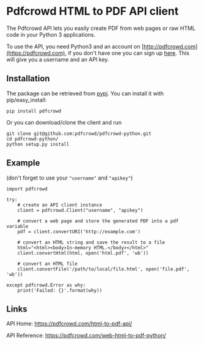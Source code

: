 # Pdfcrowd HTML to PDF API client

The Pdfcrowd API lets you easily create PDF from web pages or raw HTML
code in your Python 3 applications.

To use the API, you need Python3 and an account on
[http://pdfcrowd.com](https://pdfcrowd.com), if you don't have one you
can sign up [here](https://pdfcrowd.com/pricing/api/). This will give
you a username and an API key.

## Installation

The package can be retrieved from
[pypi](http://pypi.python.org/pypi/pdfcrowd/). You can install it with pip/easy_install:

    pip install pdfcrowd
    
Or you can download/clone the client and run

    git clone git@github.com:pdfcrowd/pdfcrowd-python.git    
    cd pdfcrowd-python/
    python setup.py install

## Example

(don't forget to use your `"username"` and `"apikey"`)

    import pdfcrowd
    
    try:
        # create an API client instance
        client = pdfcrowd.Client("username", "apikey")
    
        # convert a web page and store the generated PDF into a pdf variable
        pdf = client.convertURI('http://example.com')
    
        # convert an HTML string and save the result to a file
        html="<html><body>In-memory HTML.</body></html>"
        client.convertHtml(html, open('html.pdf', 'wb'))
    
        # convert an HTML file
        client.convertFile('/path/to/local/file.html', open('file.pdf', 'wb'))
    
    except pdfcrowd.Error as why:
        print('Failed: {}'.format(why))
    
## Links

API Home:
 <https://pdfcrowd.com/html-to-pdf-api/>
 
API Reference:
 <https://pdfcrowd.com/web-html-to-pdf-python/>
